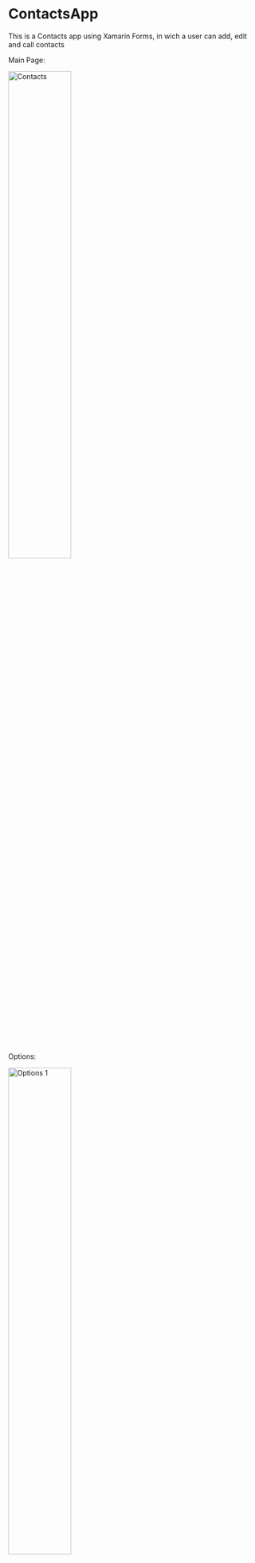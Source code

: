 # ContactsApp
This is a Contacts app using Xamarin Forms, in wich a user can add, edit and call contacts

Main Page:

<img src="https://github.com/Onunez-g/ContactsApp/blob/master/Contacts.jpg" alt="Contacts" width="50%" />

Options:

<img src="https://github.com/Onunez-g/ContactsApp/blob/master/Options2.jpg" alt="Options 1" width="50%" />
<img src="https://github.com/Onunez-g/ContactsApp/blob/master/Options1.jpg" alt="Option 2" width="50%" />

Delete:

<img src="https://github.com/Onunez-g/ContactsApp/blob/master/Deleted.jpg" alt="Deleted" width="50%" />

Call Number:

<img src="https://github.com/Onunez-g/ContactsApp/blob/master/DialUp.jpg" alt="Call" width="50%" />

Edit:

<img src="https://github.com/Onunez-g/ContactsApp/blob/master/Edit.jpg" alt="Edit" width="50%" />

New Contact

<img src="https://github.com/Onunez-g/ContactsApp/blob/master/NewContact1.jpg" alt="New" width="50%" />
<img src="https://github.com/Onunez-g/ContactsApp/blob/master/Added.jpg" alt="Added" width="50%" />

